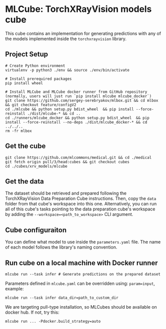 # MLCube: TorchXRayVision models cube
This cube contains an implementation for generating predictions with any of the models implemented inside the `torchxrayvision` library.

## Project Setup
```
# Create Python environment 
virtualenv -p python3 ./env && source ./env/bin/activate

# Install prerequired packages
pip install wheel

# Install MLCube and MLCube docker runner from GitHub repository (normally, users will just run `pip install mlcube mlcube_docker`)
git clone https://github.com/sergey-serebryakov/mlbox.git && cd mlbox && git checkout feature/configV2
cd ./mlcube && python setup.py bdist_wheel  && pip install --force-reinstall ./dist/mlcube-* && cd ..
cd ./runners/mlcube_docker && python setup.py bdist_wheel  && pip install --force-reinstall --no-deps ./dist/mlcube_docker-* && cd ../../..
rm -fr mlbox
```

## Get the cube
```
git clone https://github.com/mlcommons/medical.git && cd ./medical
git fetch origin pull/3/head:cubes && git checkout cubes
cd ./cubes/xrv_models/mlcube
```

## Get the data
The dataset should be retrieved and prepared following the TorchXRayVision Data Preparation Cube instructions. Then, copy the `data` folder from that cube's workspace into this one. Alternatively, you can run all of this cube's tasks pointing to the data preparation cube's workspace by adding the `--workspace=<path_to_workspace>` CLI argument.

## Cube configuraiton
You can define what model to use inside the `parameters.yaml` file. The name of each model follows the library's naming convention.

## Run cube on a local machine with Docker runner
```
mlcube run --task infer # Generate predictions on the prepared dataset
```

Parameters defined in `mlcube.yaml` can be overridden using: `param=input`, example:

```
mlcube run --task infer data_dir=path_to_custom_dir
```

We are targeting pull-type installation, so MLCubes should be available on docker hub. If not, try this:

```
mlcube run ... -Pdocker.build_strategy=auto
```